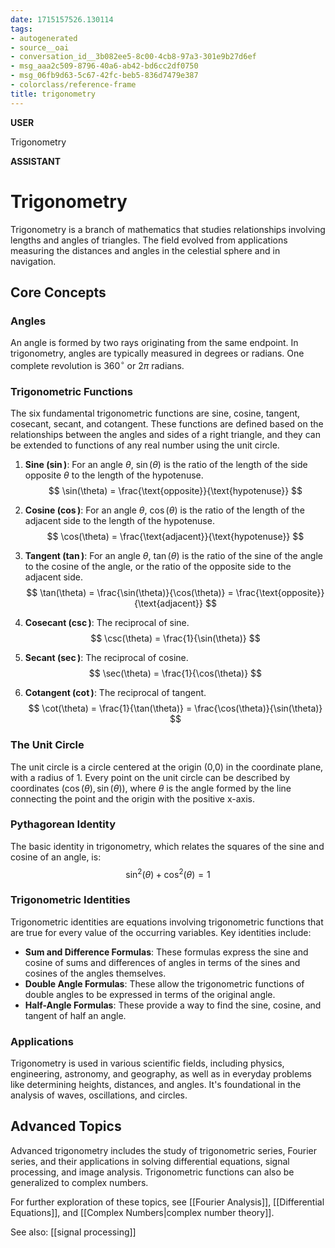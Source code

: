 ```yaml
---
date: 1715157526.130114
tags:
- autogenerated
- source__oai
- conversation_id__3b082ee5-8c00-4cb8-97a3-301e9b27d6ef
- msg_aaa2c509-8796-40a6-ab42-bd6cc2df0750
- msg_06fb9d63-5c67-42fc-beb5-836d7479e387
- colorclass/reference-frame
title: trigonometry
---
```


**USER**

Trigonometry


**ASSISTANT**

# Trigonometry

Trigonometry is a branch of mathematics that studies relationships involving lengths and angles of triangles. The field evolved from applications measuring the distances and angles in the celestial sphere and in navigation.

## Core Concepts

### Angles

An angle is formed by two rays originating from the same endpoint. In trigonometry, angles are typically measured in degrees or radians. One complete revolution is $360^\circ$ or $2\pi$ radians.

### Trigonometric Functions

The six fundamental trigonometric functions are sine, cosine, tangent, cosecant, secant, and cotangent. These functions are defined based on the relationships between the angles and sides of a right triangle, and they can be extended to functions of any real number using the unit circle.

1. **Sine ($\sin$)**: For an angle $\theta$, $\sin(\theta)$ is the ratio of the length of the side opposite $\theta$ to the length of the hypotenuse.
   $$ \sin(\theta) = \frac{\text{opposite}}{\text{hypotenuse}} $$

2. **Cosine ($\cos$)**: For an angle $\theta$, $\cos(\theta)$ is the ratio of the length of the adjacent side to the length of the hypotenuse.
   $$ \cos(\theta) = \frac{\text{adjacent}}{\text{hypotenuse}} $$

3. **Tangent ($\tan$)**: For an angle $\theta$, $\tan(\theta)$ is the ratio of the sine of the angle to the cosine of the angle, or the ratio of the opposite side to the adjacent side.
   $$ \tan(\theta) = \frac{\sin(\theta)}{\cos(\theta)} = \frac{\text{opposite}}{\text{adjacent}} $$

4. **Cosecant ($\csc$)**: The reciprocal of sine.
   $$ \csc(\theta) = \frac{1}{\sin(\theta)} $$

5. **Secant ($\sec$)**: The reciprocal of cosine.
   $$ \sec(\theta) = \frac{1}{\cos(\theta)} $$

6. **Cotangent ($\cot$)**: The reciprocal of tangent.
   $$ \cot(\theta) = \frac{1}{\tan(\theta)} = \frac{\cos(\theta)}{\sin(\theta)} $$

### The Unit Circle

The unit circle is a circle centered at the origin (0,0) in the coordinate plane, with a radius of 1. Every point on the unit circle can be described by coordinates $(\cos(\theta), \sin(\theta))$, where $\theta$ is the angle formed by the line connecting the point and the origin with the positive x-axis.

### Pythagorean Identity

The basic identity in trigonometry, which relates the squares of the sine and cosine of an angle, is:
$$ \sin^2(\theta) + \cos^2(\theta) = 1 $$

### Trigonometric Identities

Trigonometric identities are equations involving trigonometric functions that are true for every value of the occurring variables. Key identities include:

- **Sum and Difference Formulas**: These formulas express the sine and cosine of sums and differences of angles in terms of the sines and cosines of the angles themselves.
- **Double Angle Formulas**: These allow the trigonometric functions of double angles to be expressed in terms of the original angle.
- **Half-Angle Formulas**: These provide a way to find the sine, cosine, and tangent of half an angle.

### Applications

Trigonometry is used in various scientific fields, including physics, engineering, astronomy, and geography, as well as in everyday problems like determining heights, distances, and angles. It's foundational in the analysis of waves, oscillations, and circles.

## Advanced Topics

Advanced trigonometry includes the study of trigonometric series, Fourier series, and their applications in solving differential equations, signal processing, and image analysis. Trigonometric functions can also be generalized to complex numbers.

For further exploration of these topics, see [[Fourier Analysis]], [[Differential Equations]], and [[Complex Numbers|complex number theory]].

See also: [[signal processing]]